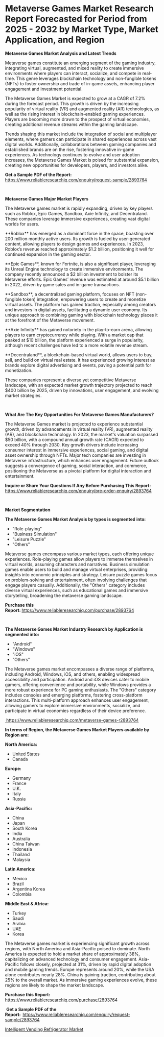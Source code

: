 <p><h1>Metaverse Games Market Research Report Forecasted for Period from 2025 -  2032 by Market Type, Market Application, and Region</h1></p><p><strong>Metaverse Games Market Analysis and Latest Trends</strong></p>
<p><p>Metaverse games constitute an emerging segment of the gaming industry, integrating virtual, augmented, and mixed reality to create immersive environments where players can interact, socialize, and compete in real-time. This genre leverages blockchain technology and non-fungible tokens (NFTs) to foster ownership and trade of in-game assets, enhancing player engagement and investment potential.</p><p>The Metaverse Games Market is expected to grow at a CAGR of 7.2% during the forecast period. This growth is driven by the increasing popularity of virtual reality (VR) and augmented reality (AR) technologies, as well as the rising interest in blockchain-enabled gaming experiences. Players are becoming more drawn to the prospect of virtual economies, creating additional revenue streams within the gaming landscape.</p><p>Trends shaping this market include the integration of social and multiplayer elements, where gamers can participate in shared experiences across vast digital worlds. Additionally, collaborations between gaming companies and established brands are on the rise, fostering innovative in-game experiences. As technology continues to evolve and user adoption increases, the Metaverse Games Market is poised for substantial expansion, creating new opportunities for developers, players, and investors alike.</p></p>
<p><strong>Get a Sample PDF of the Report:&nbsp;</strong> <a href="https://www.reliableresearchiq.com/enquiry/request-sample/2893764?utm_campaign=2443&utm_medium=2&utm_source=Github&utm_content=ia&utm_term=15032025&utm_id=metaverse-games">https://www.reliableresearchiq.com/enquiry/request-sample/2893764</a></p>
<p>&nbsp;</p>
<p><strong>Metaverse Games Major Market Players</strong></p>
<p><p>The Metaverse games market is rapidly expanding, driven by key players such as Roblox, Epic Games, Sandbox, Axie Infinity, and Decentraland. These companies leverage immersive experiences, creating vast digital worlds for users.</p><p>**Roblox** has emerged as a dominant force in the space, boasting over 200 million monthly active users. Its growth is fueled by user-generated content, allowing players to design games and experiences. In 2023, Roblox’s revenue reached approximately $1.2 billion, positioning it well for continued expansion in the gaming sector.</p><p>**Epic Games**, known for Fortnite, is also a significant player, leveraging its Unreal Engine technology to create immersive environments. The company recently announced a $2 billion investment to bolster its Metaverse efforts. Epic Games’ revenue was estimated at around $5.1 billion in 2022, driven by game sales and in-game transactions.</p><p>**Sandbox**, a decentralized gaming platform, focuses on NFT (non-fungible token) integration, empowering users to create and monetize virtual assets. The platform has gained traction, especially among creators and investors in digital assets, facilitating a dynamic user economy. Its unique approach to combining gaming with blockchain technology places it at the forefront of the Metaverse movement.</p><p>**Axie Infinity** has gained notoriety in the play-to-earn arena, allowing players to earn cryptocurrency while playing. With a market cap that peaked at $10 billion, the platform experienced a surge in popularity, although recent challenges have led to a more volatile revenue stream.</p><p>**Decentraland**, a blockchain-based virtual world, allows users to buy, sell, and build on virtual real estate. It has experienced growing interest as brands explore digital advertising and events, paving a potential path for monetization.</p><p>These companies represent a diverse yet competitive Metaverse landscape, with an expected market growth trajectory projected to reach $400 billion by 2025, driven by innovations, user engagement, and evolving market strategies.</p></p>
<p>&nbsp;</p>
<p><strong>What Are The Key Opportunities For Metaverse Games Manufacturers?</strong></p>
<p><p>The Metaverse Games market is projected to experience substantial growth, driven by advancements in virtual reality (VR), augmented reality (AR), and blockchain technology. In 2023, the market's valuation surpassed $50 billion, with a compound annual growth rate (CAGR) expected to exceed 40% through 2030. Key growth drivers include increasing consumer interest in immersive experiences, social gaming, and digital asset ownership through NFTs. Major tech companies are investing in Metaverse infrastructure, which enhances user engagement. Future outlook suggests a convergence of gaming, social interaction, and commerce, positioning the Metaverse as a pivotal platform for digital interaction and entertainment.</p></p>
<p><strong>Inquire or Share Your Questions If Any Before Purchasing This Report:</strong> <a href="https://www.reliableresearchiq.com/enquiry/pre-order-enquiry/2893764?utm_campaign=2443&utm_medium=2&utm_source=Github&utm_content=ia&utm_term=15032025&utm_id=metaverse-games">https://www.reliableresearchiq.com/enquiry/pre-order-enquiry/2893764</a></p>
<p>&nbsp;</p>
<p><strong>Market Segmentation</strong></p>
<p><strong>The Metaverse Games Market Analysis by types is segmented into:</strong></p>
<p><ul><li>"Role-playing"</li><li>"Business Simulation"</li><li>"Leisure Puzzle"</li><li>"Others"</li></ul></p>
<p><p>Metaverse games encompass various market types, each offering unique experiences. Role-playing games allow players to immerse themselves in virtual worlds, assuming characters and narratives. Business simulation games enable users to build and manage virtual enterprises, providing insights into economic principles and strategy. Leisure puzzle games focus on problem-solving and entertainment, often involving challenges that engage players casually. Additionally, the "Others" category includes diverse virtual experiences, such as educational games and immersive storytelling, broadening the metaverse gaming landscape.</p></p>
<p><strong>Purchase this Report:&nbsp;</strong><a href="https://www.reliableresearchiq.com/purchase/2893764?utm_campaign=2443&utm_medium=2&utm_source=Github&utm_content=ia&utm_term=15032025&utm_id=metaverse-games">https://www.reliableresearchiq.com/purchase/2893764</a></p>
<p>&nbsp;</p>
<p><strong>The Metaverse Games Market Industry Research by Application is segmented into:</strong></p>
<p><ul><li>"Android"</li><li>"Windows"</li><li>"iOS"</li><li>"Others"</li></ul></p>
<p><p>The Metaverse games market encompasses a diverse range of platforms, including Android, Windows, iOS, and others, enabling widespread accessibility and participation. Android and iOS devices cater to mobile gamers, offering convenience and portability, while Windows provides a more robust experience for PC gaming enthusiasts. The "Others" category includes consoles and emerging platforms, fostering cross-platform interactions. This multi-platform approach enhances user engagement, allowing gamers to explore immersive environments, socialize, and participate in virtual economies regardless of their device preference.</p></p>
<p><a href="https://www.reliableresearchiq.com/metaverse-games-r2893764?utm_campaign=2443&utm_medium=2&utm_source=Github&utm_content=ia&utm_term=15032025&utm_id=metaverse-games">&nbsp;https://www.reliableresearchiq.com/metaverse-games-r2893764</a></p>
<p><strong>In terms of Region, the Metaverse Games Market Players available by Region are:</strong></p>
<p>
    <p> <strong> North America: </strong>
        <ul>
            <li>United States</li>
            <li>Canada</li>
        </ul>
        </p> 
    <p> <strong> Europe: </strong>
        <ul>
            <li>Germany</li>
            <li>France</li>
            <li>U.K.</li>
            <li>Italy</li>
            <li>Russia</li>
        </ul>
        </p> 
    <p> <strong> Asia-Pacific: </strong>
        <ul>
            <li>China</li>
            <li>Japan</li>
            <li>South Korea</li>
            <li>India</li>
            <li>Australia</li>
            <li>China Taiwan</li>
            <li>Indonesia</li>
            <li>Thailand</li>
            <li>Malaysia</li>
        </ul>
        </p> 
    <p> <strong> Latin America: </strong>
        <ul>
            <li>Mexico</li>
            <li>Brazil</li>
            <li>Argentina Korea</li>
            <li>Colombia</li>
        </ul>
        </p> 
    <p> <strong> Middle East & Africa: </strong>
        <ul>
            <li>Turkey</li>
            <li>Saudi</li>
            <li>Arabia</li>
            <li>UAE</li>
            <li>Korea</li>
        </ul>
    </p>
    </p>
<p><p>The Metaverse games market is experiencing significant growth across regions, with North America and Asia-Pacific poised to dominate. North America is expected to hold a market share of approximately 38%, capitalizing on advanced technology and consumer engagement. Asia-Pacific follows closely, projected at 31%, driven by rapid digital adoption and mobile gaming trends. Europe represents around 20%, while the USA alone contributes nearly 28%. China is gaining traction, contributing about 25% to the overall market. As immersive gaming experiences evolve, these regions are likely to shape the market landscape.</p></p>
<p><strong>Purchase this Report: </strong><a href="https://www.reliableresearchiq.com/purchase/2893764?utm_campaign=2443&utm_medium=2&utm_source=Github&utm_content=ia&utm_term=15032025&utm_id=metaverse-games">https://www.reliableresearchiq.com/purchase/2893764</a></p>
<p>&nbsp;<strong>Get a Sample PDF of the Report:&nbsp;&nbsp;</strong><a href="https://www.reliableresearchiq.com/enquiry/request-sample/2893764?utm_campaign=2443&utm_medium=2&utm_source=Github&utm_content=ia&utm_term=15032025&utm_id=metaverse-games">https://www.reliableresearchiq.com/enquiry/request-sample/2893764</a></p>
<p><strong></strong></p>
<p><p><a href="https://github.com/comasnickie/Market-Research-Report-List-1/blob/main/intelligent-vending-refrigerator-market.md?utm_campaign=2443&utm_medium=2&utm_source=Github&utm_content=ia&utm_term=15032025&utm_id=metaverse-games">Intelligent Vending Refrigerator Market</a></p></p>